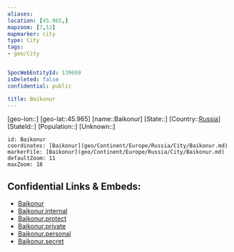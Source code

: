 ```yaml
---
aliases: 
location: [45.965,]
mapzoom: [7,12] 
mapmarker: city 
type: City
tags:
- geo/City


SpocWebEntityId: 139699
isDeleted: false
confidential: public

title: Baikonur
---
```

[geo-lon::]
[geo-lat::45.965]
[name::Baikonur]
[State::]
[Country::[Russia](geo/Continent/Europe/Russia.md)]
[StateId::]
[Population::]
[Unknown::]


```leaflet
id: Baikonur
coordinates: [Baikonur](geo/Continent/Europe/Russia/City/Baikonur.md)
markerFile: [Baikonur](geo/Continent/Europe/Russia/City/Baikonur.md)
defaultZoom: 11 
maxZoom: 18
```


## Confidential Links & Embeds: 
- [Baikonur](../../../../../../_public/geo/Continent/Europe/Russia/City/Baikonur.md) 
- [Baikonur.internal](../../../../../../_internal/geo/Continent/Europe/Russia/City/Baikonur.internal.md) 
- [Baikonur.protect](../../../../../../_protect/geo/Continent/Europe/Russia/City/Baikonur.protect.md) 
- [Baikonur.private](../../../../../../_private/geo/Continent/Europe/Russia/City/Baikonur.private.md) 
- [Baikonur.personal](../../../../../../_personal/geo/Continent/Europe/Russia/City/Baikonur.personal.md) 
- [Baikonur.secret](../../../../../../_secret/geo/Continent/Europe/Russia/City/Baikonur.secret.md) 
